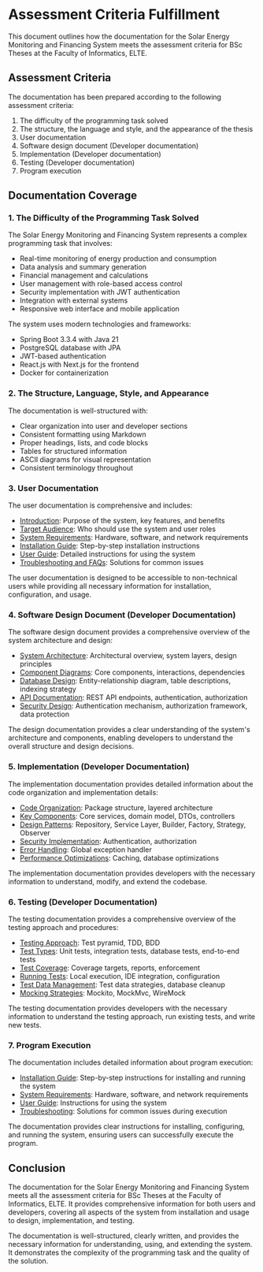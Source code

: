 # Assessment Criteria Fulfillment

This document outlines how the documentation for the Solar Energy Monitoring and Financing System meets the assessment criteria for BSc Theses at the Faculty of Informatics, ELTE.

## Assessment Criteria

The documentation has been prepared according to the following assessment criteria:

1. The difficulty of the programming task solved
2. The structure, the language and style, and the appearance of the thesis
3. User documentation
4. Software design document (Developer documentation)
5. Implementation (Developer documentation)
6. Testing (Developer documentation)
7. Program execution

## Documentation Coverage

### 1. The Difficulty of the Programming Task Solved

The Solar Energy Monitoring and Financing System represents a complex programming task that involves:

- Real-time monitoring of energy production and consumption
- Data analysis and summary generation
- Financial management and calculations
- User management with role-based access control
- Security implementation with JWT authentication
- Integration with external systems
- Responsive web interface and mobile application

The system uses modern technologies and frameworks:
- Spring Boot 3.3.4 with Java 21
- PostgreSQL database with JPA
- JWT-based authentication
- React.js with Next.js for the frontend
- Docker for containerization

### 2. The Structure, Language, Style, and Appearance

The documentation is well-structured with:
- Clear organization into user and developer sections
- Consistent formatting using Markdown
- Proper headings, lists, and code blocks
- Tables for structured information
- ASCII diagrams for visual representation
- Consistent terminology throughout

### 3. User Documentation

The user documentation is comprehensive and includes:

- [Introduction](./user/introduction.md): Purpose of the system, key features, and benefits
- [Target Audience](./user/target_audience.md): Who should use the system and user roles
- [System Requirements](./user/system_requirements.md): Hardware, software, and network requirements
- [Installation Guide](./user/installation_guide.md): Step-by-step installation instructions
- [User Guide](./user/user_guide.md): Detailed instructions for using the system
- [Troubleshooting and FAQs](./user/troubleshooting.md): Solutions for common issues

The user documentation is designed to be accessible to non-technical users while providing all necessary information for installation, configuration, and usage.

### 4. Software Design Document (Developer Documentation)

The software design document provides a comprehensive overview of the system architecture and design:

- [System Architecture](./developer/design/architecture.md): Architectural overview, system layers, design principles
- [Component Diagrams](./developer/design/components.md): Core components, interactions, dependencies
- [Database Design](./developer/design/database.md): Entity-relationship diagram, table descriptions, indexing strategy
- [API Documentation](./developer/design/api.md): REST API endpoints, authentication, authorization
- [Security Design](./developer/design/security.md): Authentication mechanism, authorization framework, data protection

The design documentation provides a clear understanding of the system's architecture and components, enabling developers to understand the overall structure and design decisions.

### 5. Implementation (Developer Documentation)

The implementation documentation provides detailed information about the code organization and implementation details:

- [Code Organization](./developer/implementation/README.md#code-organization): Package structure, layered architecture
- [Key Components](./developer/implementation/README.md#key-components): Core services, domain model, DTOs, controllers
- [Design Patterns](./developer/implementation/README.md#design-patterns): Repository, Service Layer, Builder, Factory, Strategy, Observer
- [Security Implementation](./developer/implementation/README.md#security-implementation): Authentication, authorization
- [Error Handling](./developer/implementation/README.md#error-handling): Global exception handler
- [Performance Optimizations](./developer/implementation/README.md#performance-optimizations): Caching, database optimizations

The implementation documentation provides developers with the necessary information to understand, modify, and extend the codebase.

### 6. Testing (Developer Documentation)

The testing documentation provides a comprehensive overview of the testing approach and procedures:

- [Testing Approach](./developer/testing/README.md#testing-approach): Test pyramid, TDD, BDD
- [Test Types](./developer/testing/README.md#test-types): Unit tests, integration tests, database tests, end-to-end tests
- [Test Coverage](./developer/testing/README.md#test-coverage): Coverage targets, reports, enforcement
- [Running Tests](./developer/testing/README.md#running-tests): Local execution, IDE integration, configuration
- [Test Data Management](./developer/testing/README.md#test-data-management): Test data strategies, database cleanup
- [Mocking Strategies](./developer/testing/README.md#mocking-strategies): Mockito, MockMvc, WireMock

The testing documentation provides developers with the necessary information to understand the testing approach, run existing tests, and write new tests.

### 7. Program Execution

The documentation includes detailed information about program execution:

- [Installation Guide](./user/installation_guide.md): Step-by-step instructions for installing and running the system
- [System Requirements](./user/system_requirements.md): Hardware, software, and network requirements
- [User Guide](./user/user_guide.md): Instructions for using the system
- [Troubleshooting](./user/troubleshooting.md): Solutions for common issues during execution

The documentation provides clear instructions for installing, configuring, and running the system, ensuring users can successfully execute the program.

## Conclusion

The documentation for the Solar Energy Monitoring and Financing System meets all the assessment criteria for BSc Theses at the Faculty of Informatics, ELTE. It provides comprehensive information for both users and developers, covering all aspects of the system from installation and usage to design, implementation, and testing.

The documentation is well-structured, clearly written, and provides the necessary information for understanding, using, and extending the system. It demonstrates the complexity of the programming task and the quality of the solution.
